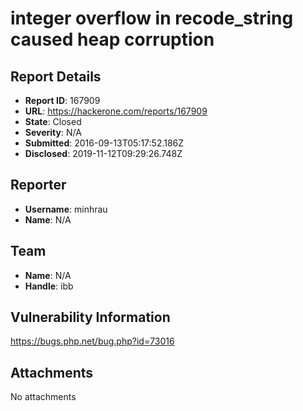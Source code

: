 # integer overflow in recode_string caused heap corruption

## Report Details
- **Report ID**: 167909
- **URL**: https://hackerone.com/reports/167909
- **State**: Closed
- **Severity**: N/A
- **Submitted**: 2016-09-13T05:17:52.186Z
- **Disclosed**: 2019-11-12T09:29:26.748Z

## Reporter
- **Username**: minhrau
- **Name**: N/A

## Team
- **Name**: N/A
- **Handle**: ibb

## Vulnerability Information
https://bugs.php.net/bug.php?id=73016

## Attachments
No attachments
